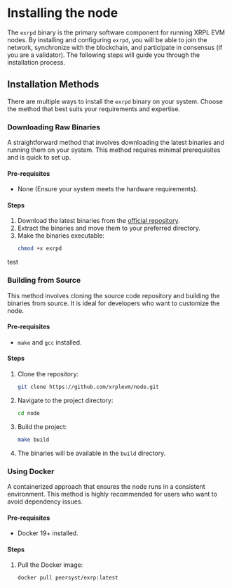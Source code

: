 # Installing the node

The `exrpd` binary is the primary software component for running XRPL EVM nodes. By installing and configuring `exrpd`, you will be able to join the network, synchronize with the blockchain, and participate in consensus (if you are a validator). The following steps will guide you through the installation process.

## Installation Methods

There are multiple ways to install the `exrpd` binary on your system. Choose the method that best suits your requirements and expertise.

### Downloading Raw Binaries

A straightforward method that involves downloading the latest binaries and running them on your system. This method requires minimal prerequisites and is quick to set up.

#### Pre-requisites

- None (Ensure your system meets the hardware requirements).

#### Steps

1. Download the latest binaries from the [official repository](https://github.com/xrplevm/node).
2. Extract the binaries and move them to your preferred directory.
3. Make the binaries executable:
    ```bash
    chmod +x exrpd
    ```
test
### Building from Source

This method involves cloning the source code repository and building the binaries from source. It is ideal for developers who want to customize the node.

#### Pre-requisites

- `make` and `gcc` installed.

#### Steps

1. Clone the repository:
    ```bash
    git clone https://github.com/xrplevm/node.git
    ```
2. Navigate to the project directory:
    ```bash
    cd node
    ```
3. Build the project:
    ```bash
    make build
    ```
4. The binaries will be available in the `build` directory.

### Using Docker

A containerized approach that ensures the node runs in a consistent environment. This method is highly recommended for users who want to avoid dependency issues.

#### Pre-requisites

- Docker 19+ installed.

#### Steps

1. Pull the Docker image:
    ```bash
    docker pull peersyst/exrp:latest
    ```
   